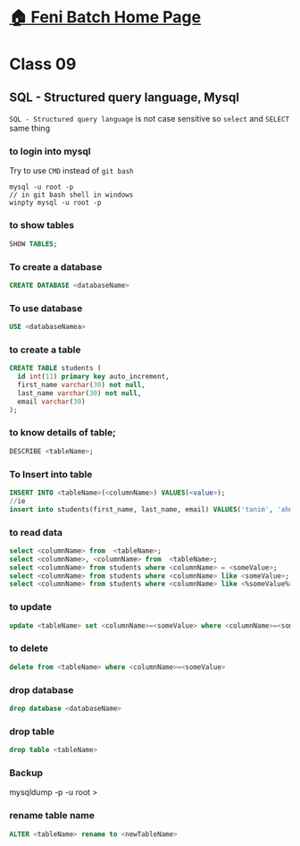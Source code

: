 # [:house: Feni Batch Home Page](http://poloey.github.io/feni)
# Class 09
## SQL - Structured query language, Mysql 
`SQL - Structured query language` is not case sensitive     so `select` and `SELECT` same thing

### to login into mysql
Try to use `CMD` instead of `git bash`
~~~
mysql -u root -p
// in git bash shell in windows
winpty mysql -u root -p
~~~

### to show tables
~~~sql
SHOW TABLES;
~~~

### To create a database
~~~sql
CREATE DATABASE <databaseName>
~~~
### To use database  
~~~sql
USE <databaseNamea>
~~~

### to create a table
~~~sql
CREATE TABLE students (
  id int(11) primary key auto_increment,
  first_name varchar(30) not null,
  last_name varchar(30) not null,
  email varchar(30)
);
~~~

### to know details of table;
~~~sql
DESCRIBE <tableName>;
~~~

### To Insert into table
~~~sql
INSERT INTO <tableName>(<columnName>) VALUES(<value>);
//ie
insert into students(first_name, last_name, email) VALUES('tanim', 'ahmed', 'tanim@gmail.com');
~~~

### to read data
~~~sql
select <columnName> from  <tableName>;
select <columnName>, <columnName> from  <tableName>;
select <columnName> from students where <columnName> = <someValue>;
select <columnName> from students where <columnName> like <someValue>;
select <columnName> from students where <columnName> like <%someValue%>;
~~~

### to update
~~~sql
update <tableName> set <columnName>=<someValue> where <columnName>=<someValue>
~~~

### to delete
~~~sql
delete from <tableName> where <columnName>=<someValue>
~~~

### drop  database
~~~sql
drop database <databaseName>
~~~
### drop  table
~~~sql
drop table <tableName>
~~~

### Backup 
mysqldump -p -u root <databaseName> > <fileLocationToBackup>

### rename table name
~~~sql
ALTER <tableName> rename to <newTableName>
~~~

